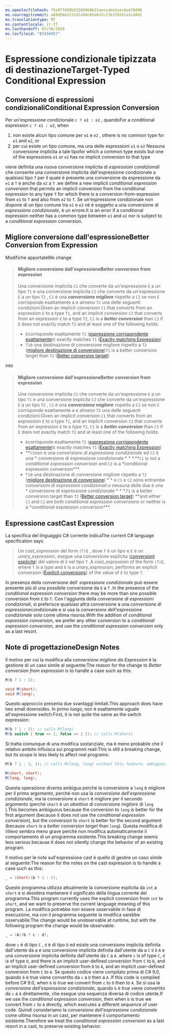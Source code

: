 ```yaml
---
ms.openlocfilehash: f5a97f699b552094b8b21aeceabe2aac0a478d98
ms.sourcegitcommit: a88d56e3131d7a94c65e637c276379541a3cd491
ms.translationtype: MT
ms.contentlocale: it-IT
ms.lasthandoff: 07/30/2020
ms.locfileid: "87434457"
---
```

# <a name="target-typed-conditional-expression"></a><span data-ttu-id="8c92e-101">Espressione condizionale tipizzata di destinazione</span><span class="sxs-lookup"><span data-stu-id="8c92e-101">Target-Typed Conditional Expression</span></span>

## <a name="conditional-expression-conversion"></a><span data-ttu-id="8c92e-102">Conversione di espressioni condizionali</span><span class="sxs-lookup"><span data-stu-id="8c92e-102">Conditional Expression Conversion</span></span>

<span data-ttu-id="8c92e-103">Per un'espressione condizionale `c ? e1 : e2` , quando</span><span class="sxs-lookup"><span data-stu-id="8c92e-103">For a conditional expression `c ? e1 : e2`, when</span></span>

1. <span data-ttu-id="8c92e-104">non esiste alcun tipo comune per `e1` e `e2` , o</span><span class="sxs-lookup"><span data-stu-id="8c92e-104">there is no common type for `e1` and `e2`, or</span></span>
2. <span data-ttu-id="8c92e-105">per cui esiste un tipo comune, ma una delle espressioni `e1` o `e2` Nessuna conversione implicita a tale tipo</span><span class="sxs-lookup"><span data-stu-id="8c92e-105">for which a common type exists but one of the expressions `e1` or `e2` has no implicit conversion to that type</span></span>

<span data-ttu-id="8c92e-106">viene definita una nuova conversione implicita di *espressioni condizionali* che consente una conversione implicita dall'espressione condizionale a qualsiasi tipo `T` per il quale è presente una conversione da espressione da `e1` a `T` e anche da `e2` a `T` .</span><span class="sxs-lookup"><span data-stu-id="8c92e-106">we define a new implicit *conditional expression conversion* that permits an implicit conversion from the conditional expression to any type `T` for which there is a conversion-from-expression from `e1` to `T` and also from `e2` to `T`.</span></span>  <span data-ttu-id="8c92e-107">Se un'espressione condizionale non dispone di un tipo comune tra `e1` e `e2` né è soggetto a una conversione di *espressione condizionale*, è un errore.</span><span class="sxs-lookup"><span data-stu-id="8c92e-107">It is an error if a conditional expression neither has a common type between `e1` and `e2` nor is subject to a *conditional expression conversion*.</span></span>

## <a name="better-conversion-from-expression"></a><span data-ttu-id="8c92e-108">Migliore conversione dall'espressione</span><span class="sxs-lookup"><span data-stu-id="8c92e-108">Better Conversion from Expression</span></span>

<span data-ttu-id="8c92e-109">Modifiche apportate</span><span class="sxs-lookup"><span data-stu-id="8c92e-109">We change</span></span>

> #### <a name="better-conversion-from-expression"></a><span data-ttu-id="8c92e-110">Migliore conversione dall'espressione</span><span class="sxs-lookup"><span data-stu-id="8c92e-110">Better conversion from expression</span></span>
> 
> <span data-ttu-id="8c92e-111">Una conversione implicita `C1` che converte da un'espressione `E` a un tipo `T1` e una conversione implicita `C2` che converte da un'espressione `E` a un tipo `T2` , `C1` è una ***conversione migliore*** rispetto a `C2` se non `E` corrisponde esattamente a e almeno `T2` una delle seguenti condizioni:</span><span class="sxs-lookup"><span data-stu-id="8c92e-111">Given an implicit conversion `C1` that converts from an expression `E` to a type `T1`, and an implicit conversion `C2` that converts from an expression `E` to a type `T2`, `C1` is a ***better conversion*** than `C2` if `E` does not exactly match `T2` and at least one of the following holds:</span></span>
> 
> * <span data-ttu-id="8c92e-112">`E`corrisponde esattamente `T1` ([espressione corrispondente esattamente](../../spec/expressions.md#exactly-matching-expression))</span><span class="sxs-lookup"><span data-stu-id="8c92e-112">`E` exactly matches `T1` ([Exactly matching Expression](../../spec/expressions.md#exactly-matching-expression))</span></span>
> * <span data-ttu-id="8c92e-113">`T1`è una destinazione di conversione migliore rispetto a `T2` ([migliore destinazione di conversione](../../spec/expressions.md#better-conversion-target))</span><span class="sxs-lookup"><span data-stu-id="8c92e-113">`T1` is a better conversion target than `T2` ([Better conversion target](../../spec/expressions.md#better-conversion-target))</span></span>

<span data-ttu-id="8c92e-114">in</span><span class="sxs-lookup"><span data-stu-id="8c92e-114">to</span></span>

> #### <a name="better-conversion-from-expression"></a><span data-ttu-id="8c92e-115">Migliore conversione dall'espressione</span><span class="sxs-lookup"><span data-stu-id="8c92e-115">Better conversion from expression</span></span>
> 
> <span data-ttu-id="8c92e-116">Una conversione implicita `C1` che converte da un'espressione `E` a un tipo `T1` e una conversione implicita `C2` che converte da un'espressione `E` a un tipo `T2` , `C1` è una ***conversione migliore*** rispetto a `C2` se non `E` corrisponde esattamente a e almeno `T2` una delle seguenti condizioni:</span><span class="sxs-lookup"><span data-stu-id="8c92e-116">Given an implicit conversion `C1` that converts from an expression `E` to a type `T1`, and an implicit conversion `C2` that converts from an expression `E` to a type `T2`, `C1` is a ***better conversion*** than `C2` if `E` does not exactly match `T2` and at least one of the following holds:</span></span>
> 
> * <span data-ttu-id="8c92e-117">`E`corrisponde esattamente `T1` ([espressione corrispondente esattamente](../../spec/expressions.md#exactly-matching-expression))</span><span class="sxs-lookup"><span data-stu-id="8c92e-117">`E` exactly matches `T1` ([Exactly matching Expression](../../spec/expressions.md#exactly-matching-expression))</span></span>
> * <span data-ttu-id="8c92e-118">\*\*`C1`non è una *conversione di espressione condizionale* ed `C2` è una \* conversione di espressione condizionale \* \* \*.</span><span class="sxs-lookup"><span data-stu-id="8c92e-118">\*\*`C1` is not a *conditional expression conversion* and `C2` is a \*conditional expression conversion\*\*\*.</span></span>
> * <span data-ttu-id="8c92e-119">`T1`è una destinazione di conversione migliore rispetto a `T2` ([migliore destinazione di conversione](../../spec/expressions.md#better-conversion-target)) \* \* e `C1` e `C2` sono entrambe *conversioni di espressioni condizionali* o nessuna delle due è una \* conversione di espressione condizionale \* \* \*.</span><span class="sxs-lookup"><span data-stu-id="8c92e-119">`T1` is a better conversion target than `T2` ([Better conversion target](../../spec/expressions.md#better-conversion-target)) \*\*and either `C1` and `C2` are both *conditional expression conversions* or neither is a \*conditional expression conversion\*\*\*.</span></span>

## <a name="cast-expression"></a><span data-ttu-id="8c92e-120">Espressione cast</span><span class="sxs-lookup"><span data-stu-id="8c92e-120">Cast Expression</span></span>

<span data-ttu-id="8c92e-121">La specifica del linguaggio C# corrente indica</span><span class="sxs-lookup"><span data-stu-id="8c92e-121">The current C# language specification says</span></span>

> <span data-ttu-id="8c92e-122">Un *cast_expression* del form `(T)E` , dove `T` è un *tipo* e `E` è un *unary_expression*, esegue una conversione esplicita ([conversioni esplicite](../../spec/conversions.md#explicit-conversions)) del valore di `E` nel tipo `T` .</span><span class="sxs-lookup"><span data-stu-id="8c92e-122">A *cast_expression* of the form `(T)E`, where `T` is a *type* and `E` is a *unary_expression*, performs an explicit conversion ([Explicit conversions](../../spec/conversions.md#explicit-conversions)) of the value of `E` to type `T`.</span></span>

<span data-ttu-id="8c92e-123">In presenza della conversione dell' *espressione condizionale* può essere presente più di una possibile conversione da `E` a `T` .</span><span class="sxs-lookup"><span data-stu-id="8c92e-123">In the presence of the *conditional expression conversion* there may be more than one possible conversion from `E` to `T`.</span></span> <span data-ttu-id="8c92e-124">Con l'aggiunta della *conversione di espressioni condizionali*, si preferisce qualsiasi altra conversione a una *conversione di espressione*condizionale e si usa la *conversione dell'espressione condizionale* solo come ultima risorsa.</span><span class="sxs-lookup"><span data-stu-id="8c92e-124">With the addition of *conditional expression conversion*, we prefer any other conversion to a *conditional expression conversion*, and use the *conditional expression conversion* only as a last resort.</span></span>

## <a name="design-notes"></a><span data-ttu-id="8c92e-125">Note di progettazione</span><span class="sxs-lookup"><span data-stu-id="8c92e-125">Design Notes</span></span>

<span data-ttu-id="8c92e-126">Il motivo per cui la modifica alla *conversione migliore da Expression* è la gestione di un caso simile al seguente:</span><span class="sxs-lookup"><span data-stu-id="8c92e-126">The reason for the change to *Better conversion from expression* is to handle a case such as this:</span></span>

```csharp
M(b ? 1 : 2);

void M(short);
void M(long);
```

<span data-ttu-id="8c92e-127">Questo approccio presenta due svantaggi limitati.</span><span class="sxs-lookup"><span data-stu-id="8c92e-127">This approach does have two small downsides.</span></span>  <span data-ttu-id="8c92e-128">In primo luogo, non è esattamente uguale all'espressione switch:</span><span class="sxs-lookup"><span data-stu-id="8c92e-128">First, it is not quite the same as the switch expression:</span></span>

```csharp
M(b ? 1 : 2); // calls M(long)
M(b switch { true => 1, false => 2 }); // calls M(short)
```

<span data-ttu-id="8c92e-129">Si tratta comunque di una modifica sostanziale, ma è meno probabile che il relativo ambito influisca sui programmi reali:</span><span class="sxs-lookup"><span data-stu-id="8c92e-129">This is still a breaking change, but its scope is less likely to affect real programs:</span></span>

```csharp
M(b ? 1 : 2, 1); // calls M(long, long) without this feature; ambiguous with this feature.

M(short, short);
M(long, long);
```

<span data-ttu-id="8c92e-130">Questa operazione diventa ambigua perché la conversione a `long` è migliore per il primo argomento, perché non usa la *conversione dell'espressione condizionale*, ma la conversione a `short` è migliore per il secondo argomento (perché `short` è un *obiettivo di conversione migliore* di `long` ).</span><span class="sxs-lookup"><span data-stu-id="8c92e-130">This becomes ambiguous because the conversion to `long` is better for the first argument (because it does not use the *conditional expression conversion*), but the conversion to `short` is better for the second argument (because `short` is a *better conversion target* than `long`).</span></span> <span data-ttu-id="8c92e-131">Questa modifica di rilievo sembra meno grave perché non modifica automaticamente il comportamento di un programma esistente.</span><span class="sxs-lookup"><span data-stu-id="8c92e-131">This breaking change seems less serious because it does not silently change the behavior of an existing program.</span></span>

<span data-ttu-id="8c92e-132">Il motivo per le note sull'espressione cast è quello di gestire un caso simile al seguente:</span><span class="sxs-lookup"><span data-stu-id="8c92e-132">The reason for the notes on the cast expression is to handle a case such as this:</span></span>

```csharp
_ = (short)(b ? 1 : 2);
```

<span data-ttu-id="8c92e-133">Questo programma utilizza attualmente la conversione esplicita da `int` a `short` e si desidera mantenere il significato della lingua corrente del programma.</span><span class="sxs-lookup"><span data-stu-id="8c92e-133">This program currently uses the explicit conversion from `int` to `short`, and we want to preserve the current language meaning of this program.</span></span>  <span data-ttu-id="8c92e-134">La modifica potrebbe non essere osservabile in fase di esecuzione, ma con il programma seguente la modifica sarebbe osservabile:</span><span class="sxs-lookup"><span data-stu-id="8c92e-134">The change would be unobservable at runtime, but with the following program the change would be observable:</span></span>

```csharp
_ = (A)(b ? c : d);
```

<span data-ttu-id="8c92e-135">dove `c` è di tipo `C` , `d` è di tipo `D` ed esiste una conversione implicita definita dall'utente da a e una conversione implicita definita dall'utente da a `C` `D` `D` `A` e una conversione implicita definita dall'utente da `C` a `A` .</span><span class="sxs-lookup"><span data-stu-id="8c92e-135">where `c` is of type `C`, `d` is of type `D`, and there is an implicit user-defined conversion from `C` to `D`, and an implicit user-defined conversion from `D` to `A`, and an implicit user-defined conversion from `C` to `A`.</span></span> <span data-ttu-id="8c92e-136">Se questo codice viene compilato prima di C# 9,0, quando `b` è true viene convertito da `c` a `D` then a `A` .</span><span class="sxs-lookup"><span data-stu-id="8c92e-136">If this code is compiled before C# 9.0, when `b` is true we convert from `c` to `D` then to `A`.</span></span> <span data-ttu-id="8c92e-137">Se si usa la *conversione dell'espressione condizionale*, quando `b` è true viene convertito da `c` a `A` direttamente, che esegue una sequenza diversa di codice utente.</span><span class="sxs-lookup"><span data-stu-id="8c92e-137">If we use the *conditional expression conversion*, then when `b` is true we convert from `c` to `A` directly, which executes a different sequence of user code.</span></span> <span data-ttu-id="8c92e-138">Quindi consideriamo la *conversione dell'espressione condizionale* come ultima risorsa in un cast, per mantenere il comportamento esistente.</span><span class="sxs-lookup"><span data-stu-id="8c92e-138">Therefore we treat the *conditional expression conversion* as a last resort in a cast, to preserve existing behavior.</span></span>
